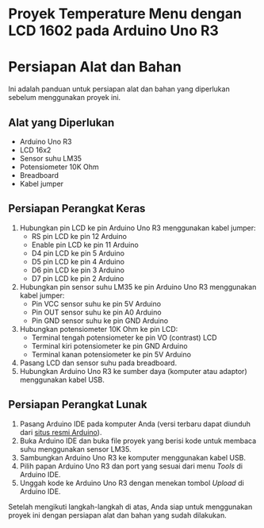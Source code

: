 # Proyek Temperature Menu dengan LCD 1602 pada Arduino Uno R3
# Persiapan Alat dan Bahan

Ini adalah panduan untuk persiapan alat dan bahan yang diperlukan sebelum menggunakan proyek ini.

## Alat yang Diperlukan
- Arduino Uno R3
- LCD 16x2
- Sensor suhu LM35
- Potensiometer 10K Ohm
- Breadboard
- Kabel jumper

## Persiapan Perangkat Keras
1. Hubungkan pin LCD ke pin Arduino Uno R3 menggunakan kabel jumper:
   - RS pin LCD ke pin 12 Arduino
   - Enable pin LCD ke pin 11 Arduino
   - D4 pin LCD ke pin 5 Arduino
   - D5 pin LCD ke pin 4 Arduino
   - D6 pin LCD ke pin 3 Arduino
   - D7 pin LCD ke pin 2 Arduino
2. Hubungkan pin sensor suhu LM35 ke pin Arduino Uno R3 menggunakan kabel jumper:
   - Pin VCC sensor suhu ke pin 5V Arduino
   - Pin OUT sensor suhu ke pin A0 Arduino
   - Pin GND sensor suhu ke pin GND Arduino
3. Hubungkan potensiometer 10K Ohm ke pin LCD:
   - Terminal tengah potensiometer ke pin VO (contrast) LCD
   - Terminal kiri potensiometer ke pin GND Arduino
   - Terminal kanan potensiometer ke pin 5V Arduino
4. Pasang LCD dan sensor suhu pada breadboard.
5. Hubungkan Arduino Uno R3 ke sumber daya (komputer atau adaptor) menggunakan kabel USB.

## Persiapan Perangkat Lunak
1. Pasang Arduino IDE pada komputer Anda (versi terbaru dapat diunduh dari [situs resmi Arduino](https://www.arduino.cc/en/software)).
2. Buka Arduino IDE dan buka file proyek yang berisi kode untuk membaca suhu menggunakan sensor LM35.
3. Sambungkan Arduino Uno R3 ke komputer menggunakan kabel USB.
4. Pilih papan Arduino Uno R3 dan port yang sesuai dari menu *Tools* di Arduino IDE.
5. Unggah kode ke Arduino Uno R3 dengan menekan tombol *Upload* di Arduino IDE.

Setelah mengikuti langkah-langkah di atas, Anda siap untuk menggunakan proyek ini dengan persiapan alat dan bahan yang sudah dilakukan.
